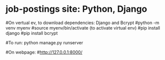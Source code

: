 # job-postings site: Python, Django

#On vertual ev, to download dependencies: Django and Bcrypt
#python -m venv myenv
#source myenv/bin/activate      (to activate virtual env)
#pip install django
#pip install bcrypt

#To run: python manage.py runserver 


#On webpage:
#http://127.0.0.1:8000/
